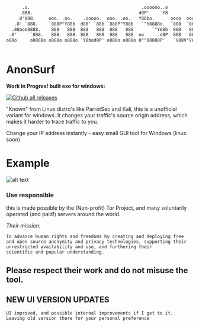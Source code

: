 ```txt
      .o.                                          .oooooo..o                       .o88o. 
     .888.                                        d8P'    `Y8                       888 `" 
    .8"888.     ooo. .oo.    .ooooo.  ooo. .oo.   Y88bo.      oooo  oooo  oooo d8b o888oo         |
   .8' `888.    `888P"Y88b  d88' `88b `888P"Y88b   `"Y8888o.  `888  `888  `888""8P  888           |
  .88ooo8888.    888   888  888   888  888   888       `"Y88b  888   888   888      888     =============      
 .8'     `888.   888   888  888   888  888   888  oo     .d8P  888   888   888      888           |
o88o     o8888o o888o o888o `Y8bod8P' o888o o888o 8""88888P'   `V88V"V8P' d888b    o888o          |
                                                                                     
```
# AnonSurf #
**Work in Progres! built exe for windows:** 

[![Github all releases](https://img.shields.io/github/downloads/Naereen/StrapDown.js/total.svg)](https://github.com/ultrafunkamsterdam/AnonSurf/blob/master/AnonSurf.exe?raw=true)

"Known" from Linux distro's like ParrotSec and Kali, this is a unofficial variant for windows.
It changes your traffic's source origin address, which makes it harder to trace traffic to you. 

Change your IP address instantly - easy small GUI tool for Windows (linux soon)
# Example #
![alt text](https://i.imgur.com/h1o0IEu.gif)


### Use responsible ### 
this is made possible by the (Non-profit) Tor Project, and many voluntarily operated (and paid!) servers around the world.

*Their mission:*



```text
To advance human rights and freedoms by creating and deploying free 
and open source anonymity and privacy technologies, supporting their 
unrestricted availability and use, and furthering their 
scientific and popular understanding.
```

## Please respect their work and do not misuse the tool. ##

## NEW UI VERSION UPDATES ##

```text
UI improved, and possible internal improvements if I get to it.  Leaving old version there for your personal preference
```

